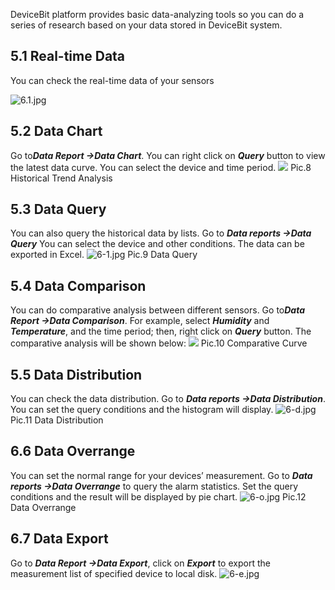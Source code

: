 DeviceBit platform provides basic data-analyzing tools so you can do a series of research based on your data stored in DeviceBit system.

## 5.1 Real-time Data
You can check the real-time data of your sensors

![6.1.jpg](http://upload-images.jianshu.io/upload_images/5875248-2c7f0f6305186f3a.jpg?imageMogr2/auto-orient/strip%7CimageView2/2/w/1240)
## 5.2 Data Chart
Go to***Data Report ->Data Chart***. You can right click on ***Query*** button to view the latest data curve. You can select the device and time period.
![](http://upload-images.jianshu.io/upload_images/5875248-7cb25b04852e9a9b.jpg?imageMogr2/auto-orient/strip%7CimageView2/2/w/1240)
Pic.8 Historical Trend Analysis
## 5.3 Data Query
You can also query the historical data by lists. Go to ***Data reports ->Data Query*** You can select the device and other conditions. The data can be exported in Excel.
![6-1.jpg](https://upload-images.jianshu.io/upload_images/5875248-751cc42d9d0f9118.jpg?imageMogr2/auto-orient/strip%7CimageView2/2/w/1240)
Pic.9 Data Query

## 5.4 Data Comparison
You can do comparative analysis between different sensors. Go to***Data Report ->Data Comparison***. For example, select ***Humidity*** and ***Temperature***, and the time period; then, right click on ***Query*** button. The comparative analysis will be shown below:
![](http://upload-images.jianshu.io/upload_images/5875248-ad1a9a65af2c635a.jpg?imageMogr2/auto-orient/strip%7CimageView2/2/w/1240)
Pic.10 Comparative Curve
## 5.5 Data Distribution
You can check the data distribution. Go to ***Data reports ->Data Distribution***. You can set the query conditions and the histogram will display.
![6-d.jpg](https://upload-images.jianshu.io/upload_images/5875248-e60240b47c37dcfb.jpg?imageMogr2/auto-orient/strip%7CimageView2/2/w/1240)
Pic.11 Data Distribution

## 6.6 Data Overrange
You can set the normal range for your devices’ measurement. Go to ***Data reports ->Data Overrange*** to query the alarm statistics. Set the query conditions and the result will be displayed by pie chart.
![6-o.jpg](https://upload-images.jianshu.io/upload_images/5875248-0ef3e4ab99117b80.jpg?imageMogr2/auto-orient/strip%7CimageView2/2/w/1240)
Pic.12 Data Overrange

## 6.7 Data Export
Go to ***Data Report ->Data Export***, click on ***Export*** to export the measurement list of specified device to local disk.
![6-e.jpg](https://upload-images.jianshu.io/upload_images/5875248-3eb7865c67c4bd2f.jpg?imageMogr2/auto-orient/strip%7CimageView2/2/w/1240)